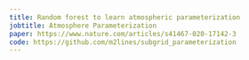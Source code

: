 ```yaml
---
title: Random forest to learn atmospheric parameterization
jobtitle: Atmosphere Parameterization
paper: https://www.nature.com/articles/s41467-020-17142-3
code: https://github.com/m2lines/subgrid_parameterization
---
```

